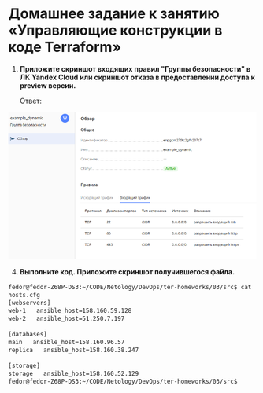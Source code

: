 # Домашнее задание к занятию «Управляющие конструкции в коде Terraform»

1. **Приложите скриншот входящих правил "Группы безопасности" в ЛК Yandex Cloud или скриншот отказа в предоставлении доступа к preview версии.**

    Ответ:
    
![](Capture28.png)

4. **Выполните код. Приложите скриншот получившегося файла.**

```
fedor@fedor-Z68P-DS3:~/CODE/Netology/DevOps/ter-homeworks/03/src$ cat hosts.cfg 
[webservers]
web-1   ansible_host=158.160.59.128 
web-2   ansible_host=51.250.7.197 

[databases]
main   ansible_host=158.160.96.57 
replica   ansible_host=158.160.38.247 

[storage]
storage   ansible_host=158.160.52.129 
fedor@fedor-Z68P-DS3:~/CODE/Netology/DevOps/ter-homeworks/03/src$
```
